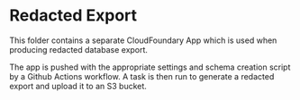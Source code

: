 # Redacted Export

This folder contains a separate CloudFoundary App which is used when producing redacted database export.

The app is pushed with the appropriate settings and schema creation script by a Github Actions workflow. A task is then run to generate a redacted export and upload it to an S3 bucket.
